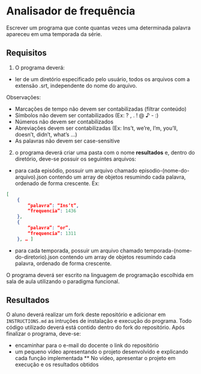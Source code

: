 # Analisador de frequência

Escrever um programa que conte quantas vezes uma determinada palavra apareceu em uma temporada da série.

## Requisitos
1. O programa deverá:
* ler de um diretório especificado pelo usuário, todos os arquivos com a extensão .srt, independente do nome do arquivo.

Observações:
* Marcações de tempo não devem ser contabilizadas (filtrar conteúdo)
* Símbolos não devem ser contabilizados (Ex: ? , . ! @ ♪ - :)
* Números não devem ser contabilizados
* Abreviações devem ser contabilizadas (Ex: Ins’t, we’re, I’m, you’ll, doesn’t, didn’t, what’s …)
* As palavras não devem ser case-sensitive


2. o programa deverá criar uma pasta com o nome **resultados** e, dentro do diretório, deve-se possuir os seguintes arquivos:
* para cada episódio, possuir um arquivo chamado episodio-(nome-do-arquivo).json contendo um array de objetos resumindo cada palavra, ordenado de forma crescente. 
Ex:
```json
[
    {
        “palavra”: “Ins’t”, 
        “frequencia”: 1436
    }, 
    {
        “palavra”: “or”, 
        “frequencia”: 1311
    }, … ]
```
* para cada temporada, possuir um arquivo chamado temporada-(nome-do-diretorio).json contendo um array de objetos resumindo cada palavra, ordenado de forma crescente.

O programa deverá ser escrito na linguagem de programação escolhida em sala de aula utilizando o paradigma funcional.

## Resultados
O aluno deverá realizar um fork deste repositório e adicionar em `INSTRUCTIONS.md` as intruções de instalação e execução do programa. Todo código utilizado deverá está contido dentro do fork do repositório. Após finalizar o programa, deve-se:
* encaminhar para o e-mail do docente o link do repositório
* um pequeno vídeo apresentando o projeto desenvolvido e explicando cada função implementada
** No vídeo, apresentar o projeto em execução e os resultados obtidos